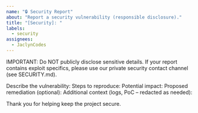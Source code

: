 ```yaml
---
name: "🔒 Security Report"
about: "Report a security vulnerability (responsible disclosure)."
title: "[Security]: "
labels:
  - security
assignees:
  - JaclynCodes
---
```


IMPORTANT: Do NOT publicly disclose sensitive details. If your report contains exploit specifics, please use our private security contact channel (see SECURITY.md).

Describe the vulnerability:
Steps to reproduce:
Potential impact:
Proposed remediation (optional):
Additional context (logs, PoC – redacted as needed):

Thank you for helping keep the project secure.